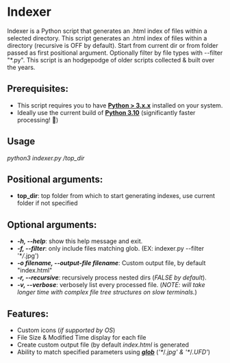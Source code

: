# Indexer
Indexer is a Python script that generates an .html index of files within a selected directory. This script generates an .html index of files within a directory (recursive is OFF by default). Start from current dir or from folder passed as first positional argument. Optionally filter by file types with --filter "\*.py". This script is an hodgepodge of older scripts collected & built over the years.

## Prerequisites:
* This script requires you to have **[Python > 3.x.x](https://www.python.org/downloads/)** installed on your system. 
* Ideally use the current build of **[Python 3.10](https://www.python.org/downloads/release/python-3100/)** (significantly faster processing! 🏃)

## Usage
*python3 indexer.py /top_dir*

## Positional arguments:
* **top_dir**: top folder from which to start generating indexes, use current folder if not specified

## Optional arguments:
* ***-h, --help***: show this help message and exit.
* ***-f, --filter***: only include files matching glob. (EX: indexer.py --filter '\**/*.jpg')
* ***-o filename, --output-file filename***: Custom output file, by default "index.html"
* ***-r, --recursive***: recursively process nested dirs (*FALSE by default*).
* ***-v, --verbose***: verbosely list every processed file. (*NOTE: will take longer time with complex file tree structures on slow terminals.*)

## Features:
* Custom icons (*if supported by OS*)  
* File Size & Modified Time display for each file 
* Create custom output file (by default *index.html* is generated
* Ability to match specified parameters using [***glob***](https://docs.python.org/3/library/glob.html) (*'\**/*.jpg' & '\**/*.UFD'*)
